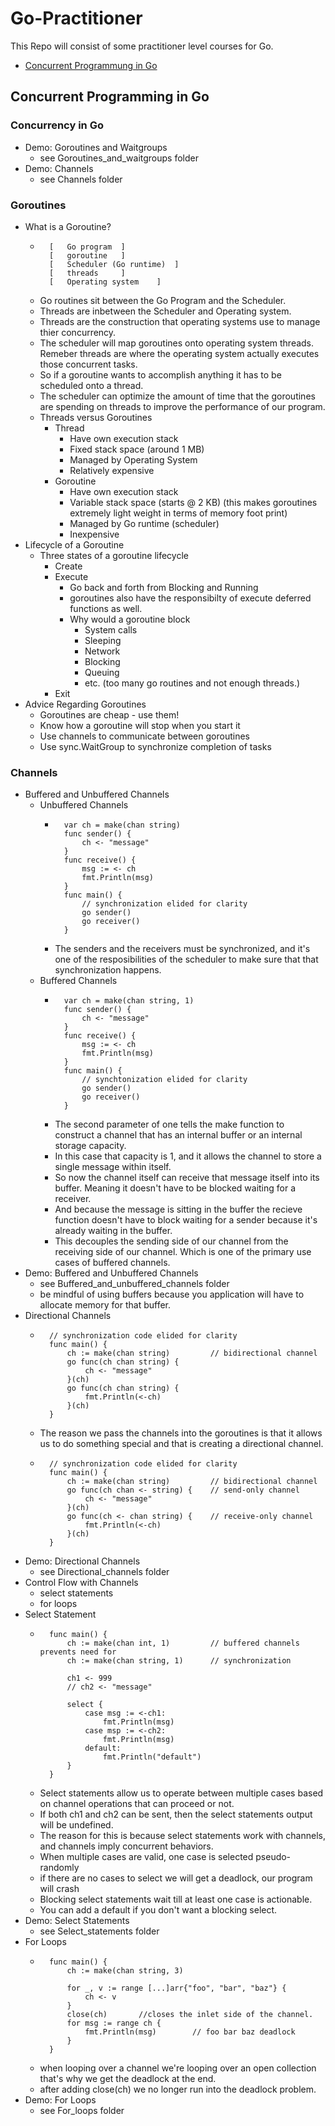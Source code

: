 # Go-Practitioner
This Repo will consist of some practitioner level courses for Go.
- [Concurrent Programmung in Go](#concurrent-programming-in-go)

## Concurrent Programming in Go
### Concurrency in Go
- Demo: Goroutines and Waitgroups
    - see Goroutines_and_waitgroups folder
- Demo: Channels
    - see Channels folder
### Goroutines
- What is a Goroutine?
    - ```
        [   Go program  ]
        [   goroutine   ]
        [   Scheduler (Go runtime)  ]
        [   threads     ]
        [   Operating system    ]
        ```
    - Go routines sit between the Go Program and the Scheduler.
    - Threads are inbetween the Scheduler and Operating system.
    - Threads are the construction that operating systems use to manage thier concurrency.
    - The scheduler will map goroutines onto operating system threads. Remeber threads are where the operating system actually executes those concurrent tasks.
    - So if a goroutine wants to accomplish anything it has to be scheduled onto a thread.
    - The scheduler can optimize the amount of time that the goroutines are spending on threads to improve the performance of our program.
    - Threads versus Goroutines
        - Thread
            - Have own execution stack
            - Fixed stack space (around 1 MB)
            - Managed by Operating System
            - Relatively expensive
        - Goroutine
            - Have own execution stack
            - Variable stack space (starts @ 2 KB) (this makes goroutines extremely light weight in terms of memory foot print)
            - Managed by Go runtime (scheduler)
            - Inexpensive
- Lifecycle of a Goroutine
    - Three states of a goroutine lifecycle
        - Create
        - Execute
            - Go back and forth from Blocking and Running
            - goroutines also have the responsibilty of execute deferred functions as well.
            - Why would a goroutine block
                - System calls
                - Sleeping
                - Network
                - Blocking
                - Queuing
                - etc. (too many go routines and not enough threads.)
        - Exit
- Advice Regarding Goroutines
    - Goroutines are cheap - use them!
    - Know how a goroutine will stop when you start it
    - Use channels to communicate between goroutines
    - Use sync.WaitGroup to synchronize completion of tasks
### Channels
- Buffered and Unbuffered Channels
    - Unbuffered Channels
        - ```
            var ch = make(chan string)
            func sender() {
                ch <- "message"
            }
            func receive() {
                msg := <- ch
                fmt.Println(msg)
            }
            func main() {
                // synchronization elided for clarity
                go sender()
                go receiver()
            }
            ```
        - The senders and the receivers must be synchronized, and it's one of the resposibilities of the scheduler to make sure that that synchronization happens.
    - Buffered Channels
        - ```
            var ch = make(chan string, 1)
            func sender() {
                ch <- "message"
            }
            func receive() {
                msg := <- ch
                fmt.Println(msg)
            }
            func main() {
                // synchtonization elided for clarity
                go sender()
                go receiver()
            }
            ```
        - The second parameter of one tells the make function to construct a channel that has an internal buffer or an internal storage capacity.
        - In this case that capacity is 1, and it allows the channel to store a single message within itself.
        - So now the channel itself can receive that message itself into its buffer. Meaning it doesn't have to be blocked waiting for a receiver.
        - And because the message is sitting in the buffer the recieve function doesn't have to block waiting for a sender because it's already waiting in the buffer.
        - This decouples the sending side of our channel from the receiving side of our channel. Which is one of the primary use cases of buffered channels.
- Demo: Buffered and Unbuffered Channels
    - see Buffered_and_unbuffered_channels folder
    - be mindful of using buffers because you application will have to allocate memory for that buffer.
- Directional Channels
    - ```
        // synchronization code elided for clarity
        func main() {
            ch := make(chan string)         // bidirectional channel
            go func(ch chan string) {
                ch <- "message"
            }(ch)
            go func(ch chan string) {
                fmt.Println(<-ch)
            }(ch)
        }
        ```
    - The reason we pass the channels into the goroutines is that it allows us to do something special and that is creating a directional channel.
    - ```
        // synchronization code elided for clarity
        func main() {
            ch := make(chan string)         // bidirectional channel
            go func(ch chan <- string) {    // send-only channel
                ch <- "message"
            }(ch)
            go func(ch <- chan string) {    // receive-only channel
                fmt.Println(<-ch)
            }(ch)
        }
        ```
- Demo: Directional Channels
    - see Directional_channels folder
- Control Flow with Channels
    - select statements
    - for loops
- Select Statement
    - ```
        func main() {
            ch := make(chan int, 1)         // buffered channels prevents need for
            ch := make(chan string, 1)      // synchronization

            ch1 <- 999
            // ch2 <- "message"

            select {
                case msg := <-ch1:
                    fmt.Println(msg)
                case msp := <-ch2:
                    fmt.Println(msg)
                default:
                    fmt.Println("default")
            }
        }
        ```
    - Select statements allow us to operate between multiple cases based on channel operations that can proceed or not.
    - If both ch1 and ch2 can be sent, then the select statements output will be undefined.
    - The reason for this is because select statements work with channels, and channels imply concurrent behaviors.
    - When multiple cases are valid, one case is selected pseudo-randomly
    - if there are no cases to select we will get a deadlock, our program will crash
    - Blocking select statements wait till at least one case is actionable.
    - You can add a default if you don't want a blocking select.
- Demo: Select Statements
    - see Select_statements folder
- For Loops
    - ```
        func main() {
            ch := make(chan string, 3)

            for _, v := range [...]arr{"foo", "bar", "baz"} {
                ch <- v
            }
            close(ch)       //closes the inlet side of the channel.
            for msg := range ch {
                fmt.Println(msg)        // foo bar baz deadlock
            }
        }
        ```
    - when looping over a channel we're looping over an open collection that's why we get the deadlock at the end.
    - after adding close(ch) we no longer run into the deadlock problem.
- Demo: For Loops
    - see For_loops folder